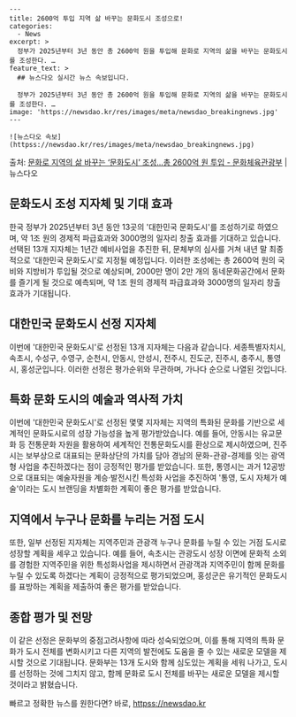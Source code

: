     ---
    title: 2600억 투입 지역 삶 바꾸는 문화도시 조성으로!
    categories:
      - News
    excerpt: >
      정부가 2025년부터 3년 동안 총 2600억 원을 투입해 문화로 지역의 삶을 바꾸는 문화도시를 조성한다. …
    feature_text: >
      ## 뉴스다오 실시간 뉴스 속보입니다.
    
      정부가 2025년부터 3년 동안 총 2600억 원을 투입해 문화로 지역의 삶을 바꾸는 문화도시를 조성한다. …
    image: 'https://newsdao.kr/res/images/meta/newsdao_breakingnews.jpg'
    ---
    
    ![뉴스다오 속보](httpss://newsdao.kr/res/images/meta/newsdao_breakingnews.jpg)

<p>출처: <a href="httpss://newsdao.kr/2910" rel="dofollow">문화로 지역의 삶 바꾸는 ‘문화도시’ 조성…총 2600억 원 투입 - 문화체육관광부</a> | 뉴스다오</p>

<h2 data-ke-size="size26">문화도시 조성 지자체 및 기대 효과</h2>
<p data-ke-size="size16">한국 정부가 2025년부터 3년 동안 13곳의 '대한민국 문화도시'를 조성하기로 하였으며, 약 1조 원의 경제적 파급효과와 3000명의 일자리 창출 효과를 기대하고 있습니다. 선택된 13개 지자체는 1년간 예비사업을 추진한 뒤, 문체부의 심사를 거쳐 내년 말 최종적으로 '대한민국 문화도시'로 지정될 예정입니다. 이러한 조성에는 총 2600억 원의 국비와 지방비가 투입될 것으로 예상되며, 2000만 명이 2만 개의 동네문화공간에서 문화를 즐기게 될 것으로 예측되며, 약 1조 원의 경제적 파급효과와 3000명의 일자리 창출 효과가 기대됩니다.</p>

<h2 data-ke-size="size26">대한민국 문화도시 선정 지자체</h2>
<p data-ke-size="size16">이번에 '대한민국 문화도시'로 선정된 13개 지자체는 다음과 같습니다. 세종특별자치시, 속초시, 수성구, 수영구, 순천시, 안동시, 안성시, 전주시, 진도군, 진주시, 충주시, 통영시, 홍성군입니다. 이러한 선정은 평가순위와 무관하며, 가나다 순으로 나열된 것입니다.</p>

<h2 data-ke-size="size26">특화 문화 도시의 예술과 역사적 가치</h2>
<p data-ke-size="size16">이번에 '대한민국 문화도시'로 선정된 몇몇 지자체는 지역의 특화된 문화를 기반으로 세계적인 문화도시로의 성장 가능성을 높게 평가받았습니다. 예를 들어, 안동시는 유교문화 등 전통문화 자원을 활용하여 세계적인 전통문화도시를 환상으로 제시하였으며, 진주시는 보부상으로 대표되는 문화상단의 가치를 담아 경남의 문화-관광-경제를 잇는 광역형 사업을 추진하겠다는 점이 긍정적인 평가를 받았습니다. 또한, 통영시는 과거 12공방으로 대표되는 예술자원을 계승·발전시킨 특성화 사업을 추진하여 '통영, 도시 자체가 예술'이라는 도시 브랜딩을 차별화한 계획이 좋은 평가를 받았습니다.</p>

<h2 data-ke-size="size26">지역에서 누구나 문화를 누리는 거점 도시</h2>
<p data-ke-size="size16">또한, 일부 선정된 지자체는 지역주민과 관광객 누구나 문화를 누릴 수 있는 거점 도시로 성장할 계획을 세우고 있습니다. 예를 들어, 속초시는 관광도시 성장 이면에 문화적 소외를 경험한 지역주민을 위한 특성화사업을 제시하면서 관광객과 지역주민이 함께 문화를 누릴 수 있도록 하겠다는 계획이 긍정적으로 평가되었으며, 홍성군은 유기적인 문화도시를 표방하는 계획을 제출하여 좋은 평가를 받았습니다.</p>

<h2 data-ke-size="size26">종합 평가 및 전망</h2>
<p data-ke-size="size16">이 같은 선정은 문화부의 중점고려사항에 따라 성숙되었으며, 이를 통해 지역의 특화 문화가 도시 전체를 변화시키고 다른 지역의 발전에도 도움을 줄 수 있는 새로운 모델을 제시할 것으로 기대됩니다. 문화부는 13개 도시와 함께 심도있는 계획을 세워 나가고, 도시를 선정하는 것에 그치지 않고, 함께 문화로 도시 전체를 바꾸는 새로운 모델을 제시할 것이라고 밝혔습니다.</p> 

빠르고 정확한 뉴스를 원한다면? 바로, <a href="httpss://newsdao.kr" rel="dofollow">httpss://newsdao.kr</a>


    